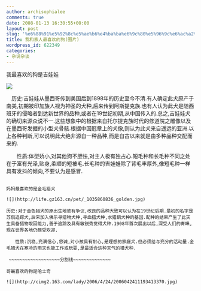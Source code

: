 ```yaml
---
author: archisophialee
comments: true
date: 2008-01-13 16:30:55+00:00
layout: post
slug: '%e6%88%91%e5%92%8c%e5%ae%b6%e4%ba%ba%e6%9c%80%e5%96%9c%e6%ac%a2%e7%9a%84%e7%8b%97%e5%9b%be%e7%89%87'
title: 我和家人最喜欢的狗(图片)
wordpress_id: 622349
categories:
- 杂说杂谈
---
```


我最喜欢的狗是吉娃娃

![](http://wallcoo.download.it168.com/animal/Chihuahua/mxxx01/Chihuahua_2_year_011.jpg)

　历史:吉娃娃从墨西哥传到美国后到1898年的历史至今不清.有人确定此犬原产于南美,初期被印加族人视为神圣的犬种,后来传到阿斯提克族.也有人认为此犬是随西班牙的侵略者到达新世界的品种,或者在19世纪初期,从中国传入的.总之,吉娃娃犬的确切来源众说不一.这些想象中的根据来自托尔提克族时代的修道院之雕像以及在墨西哥发掘的小型犬骨骸.根据中国冠章上的犬像,则认为此犬来自遥远的亚洲.以上各种判断,可以说明此犬绝非源自一种品种,而是自古以来就是由多种品种交配而来的.

　　性质:体型娇小,对其他狗不胆怯,对主人极有独占心.短毛种和长毛种不同之处在于富有光泽,贴身,柔顺的短被毛.长毛种的吉娃娃除了背毛丰厚外,像短毛种一样具有发抖的倾向,不要认为是感冒.

~~~~~~~~~~~~~~~~分割线~~~~~~~~~~~~~~~~~~

妈妈最喜欢的是金毛猎犬

![](http://life.gz163.cn/pet/_1035860836_golden.jpg)

历史:对于金色猎犬的原出生地彼有争议,改良的品种大致可以认为在19世纪后期.最初的名字是苏俄追踪犬,后来加入佛乐寻猎物犬种,寻血猎犬种,水猎鹬犬种的基因.配种的结果产生了此天生具备猎物取回能力,善于追踪及具有敏锐秀觉得犬种.1908年首次展出以后,深受人们的青睐,现在世界各地仍颇受欢迎.

　　性质:沉稳,充满信心,忠诚,对小孩具有耐心,是理想的家庭犬.但必须给与充分的活动量.金毛猎犬在寒冷的雨天也能工作或玩耍,是最适合这种天气的猎犬种.

 ~~~~~~~~~~~~~~~~~~~分割线~~~~~~~~~~~~~~

哥最喜欢的狗是哈士奇

![](http://cimg2.163.com/lady/2006/4/24/2006042411193413370.jpg)
